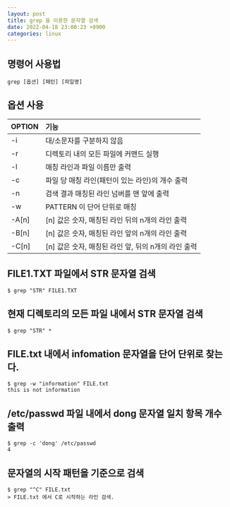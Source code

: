 ```yaml
---
layout: post
title: grep 을 이용한 문자열 검색
date: 2022-04-18 23:00:23 +0900
categories: linux
---
```


## 명령어 사용법

```
grep [옵션] [패턴] [파일명]
```

## 옵션 사용

| OPTION   |      기능     |
|----------|:--------------|
| -i        |      대/소문자를 구분하지 않음                            |
| -r        |      디렉토리 내의 모든 파일에 커맨드 실행                |
| -l        |      매칭 라인과 파일 이름만 출력                         |
| -c        |      파일 당 매칭 라인(패턴이 있는 라인)의 개수 출력      |
| -n        |      검색 결과 매칭된 라인 넘버를 맨 앞에 출력            |
| -w        |      PATTERN 이 단어 단위로 매칭                          |
| -A[n]     |      [n] 값은 숫자, 매칭된 라인 뒤의 n개의 라인 출력      |
| -B[n]     |      [n] 값은 숫자, 매칭된 라인 앞의 n개의 라인 출력      |
| -C[n]     |      [n] 값은 숫자, 매칭된 라인 앞, 뒤의 n개의 라인 출력  |


## FILE1.TXT 파일에서 STR 문자열 검색
```
$ grep "STR" FILE1.TXT
```

## 현재 디렉토리의 모든 파일 내에서 STR 문자열 검색
```
$ grep "STR" *
```

## FILE.txt 내에서 infomation 문자열을 단어 단위로 찾는다.
```
$ grep -w "information" FILE.txt
this is not information
```

## /etc/passwd 파일 내에서 dong 문자열 일치 항목 개수 출력
```
$ grep -c 'dong' /etc/passwd
4
```

## 문자열의 시작 패턴을 기준으로 검색
```
$ grep "^C" FILE.txt            
> FILE.txt 에서 C로 시작하는 라인 검색.
```